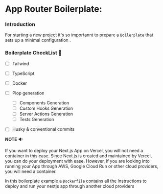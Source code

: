 # App Router Boilerplate:

### Introduction

For starting a new project it's so importannt to prepare a `Boilerplate` that sets up a minimal configuration .

### Boilerplate CheckList 👀

- [ ] Tailwind
- [ ] TypeScript
- [ ] Docker
- [ ] Plop generation

  - [ ] Components Generation
  - [ ] Custom Hooks Generation
  - [ ] Server Actions Generation
  - [ ] Tests Generation

- [ ] Husky & conventional commits

**NOTE 🔉**

If you want to deploy your Next.js App on Vercel, you will not need a container in this case. Since Next.js is created and maintained by Vercel, you can do your deployment with ease. However, if you are looking into running your App through AWS, Google Cloud Run or other cloud providers, you will need a container.

In this boilerplate example a `Dockerfile` contains all the Instructions to deploy and run your nextjs app through another cloud providers
